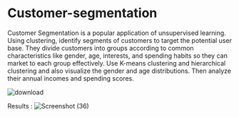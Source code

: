 # Customer-segmentation

   Customer Segmentation is a popular application of unsupervised learning. Using clustering,
identify segments of customers to target the potential user base. They divide customers into
groups according to common characteristics like gender, age, interests, and spending habits so
they can market to each group effectively. Use K-means clustering and hierarchical clustering
and also visualize the gender and age distributions. Then analyze their annual incomes and 
spending scores.



![download](https://user-images.githubusercontent.com/63289988/188992556-915eb8e5-8d2a-4643-996c-1be1ce866465.jpg)


Results : 
![Screenshot (36)](https://user-images.githubusercontent.com/63289988/188992629-184ad88a-0263-4f6f-9a36-1611ce4fabe6.png)






